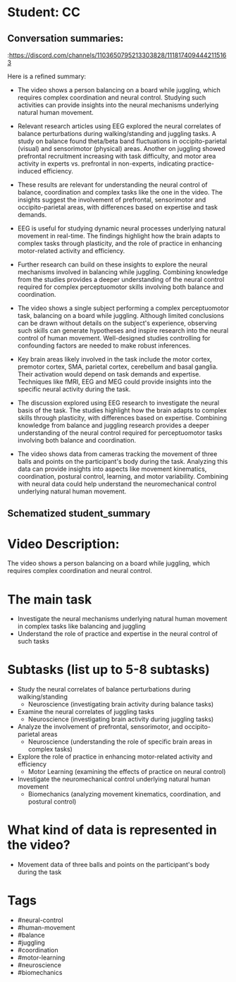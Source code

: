 # Student: CC

## Conversation summaries:

:https://discord.com/channels/1103650795213303828/1118174094442115163

 Here is a refined summary:

- The video shows a person balancing on a board while juggling, which requires complex coordination and neural control. Studying such activities can provide insights into the neural mechanisms underlying natural human movement.  

- Relevant research articles using EEG explored the neural correlates of balance perturbations during walking/standing and juggling tasks. A study on balance found theta/beta band fluctuations in occipito-parietal (visual) and sensorimotor (physical) areas. Another on juggling showed prefrontal recruitment increasing with task difficulty, and motor area activity in experts vs. prefrontal in non-experts, indicating practice-induced efficiency.

- These results are relevant for understanding the neural control of balance, coordination and complex tasks like the one in the video. The insights suggest the involvement of prefrontal, sensorimotor and occipito-parietal areas, with differences based on expertise and task demands. 

- EEG is useful for studying dynamic neural processes underlying natural movement in real-time. The findings highlight how the brain adapts to complex tasks through plasticity, and the role of practice in enhancing motor-related activity and efficiency.

- Further research can build on these insights to explore the neural mechanisms involved in balancing while juggling. Combining knowledge from the studies provides a deeper understanding of the neural control required for complex perceptuomotor skills involving both balance and coordination.

- The video shows a single subject performing a complex perceptuomotor task, balancing on a board while juggling. Although limited conclusions can be drawn without details on the subject's experience, observing such skills can generate hypotheses and inspire research into the neural control of human movement. Well-designed studies controlling for confounding factors are needed to make robust inferences.

- Key brain areas likely involved in the task include the motor cortex, premotor cortex, SMA, parietal cortex, cerebellum and basal ganglia. Their activation would depend on task demands and expertise. Techniques like fMRI, EEG and MEG could provide insights into the specific neural activity during the task.

- The discussion explored using EEG research to investigate the neural basis of the task. The studies highlight how the brain adapts to complex skills through plasticity, with differences based on expertise. Combining knowledge from balance and juggling research provides a deeper understanding of the neural control required for perceptuomotor tasks involving both balance and coordination.

- The video shows data from cameras tracking the movement of three balls and points on the participant's body during the task. Analyzing this data can provide insights into aspects like movement kinematics, coordination, postural control, learning, and motor variability. Combining with neural data could help understand the neuromechanical control underlying natural human movement.



## Schematized student_summary

# Video Description: 
The video shows a person balancing on a board while juggling, which requires complex coordination and neural control.

# The main task
 - Investigate the neural mechanisms underlying natural human movement in complex tasks like balancing and juggling
 - Understand the role of practice and expertise in the neural control of such tasks

# Subtasks (list up to 5-8 subtasks)
 - Study the neural correlates of balance perturbations during walking/standing
    - Neuroscience (investigating brain activity during balance tasks)
 - Examine the neural correlates of juggling tasks
    - Neuroscience (investigating brain activity during juggling tasks)
 - Analyze the involvement of prefrontal, sensorimotor, and occipito-parietal areas
    - Neuroscience (understanding the role of specific brain areas in complex tasks)
 - Explore the role of practice in enhancing motor-related activity and efficiency
    - Motor Learning (examining the effects of practice on neural control)
 - Investigate the neuromechanical control underlying natural human movement
    - Biomechanics (analyzing movement kinematics, coordination, and postural control)

# What kind of data is represented in the video?
- Movement data of three balls and points on the participant's body during the task

# Tags
- #neural-control
- #human-movement
- #balance
- #juggling
- #coordination
- #motor-learning
- #neuroscience
- #biomechanics


